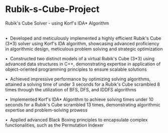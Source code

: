 # Rubik-s-Cube-Project
Rubik's Cube Solver - using Korf's IDA* Algorithm                                                                            

•  Developed and meticulously implemented a highly efficient Rubik's Cube (3*3) solver using Korf's IDA algorithm, showcasing advanced proficiency in algorithmic design, meticulous problem solving and strategic optimization

•  Constructed two distinct models of a virtual Rubik's Cube (3*3) using advanced data structures in C++, demonstrating expertise in application of object-oriented programming principles to ensure scalable solutions

•  Achieved impressive performance by optimizing solving algorithms, attained a solving time of under 3 seconds for a Rubik's Cube scrambled 8 times through the utilization of BFS, DFS, and IDDFS algorithms

•  Implemented Korf's IDA* Algorithm to achieve solving times under 10 seconds for a Rubik's Cube scrambled 13 times, demonstrating algorithmic expertise and problem-solving prowess

•  Applied advanced Black Boxing principles to encapsulate complex functionalities, such as the Permutation Indexer
